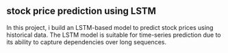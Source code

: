 ## stock price prediction using LSTM
 In this project, i  build an LSTM-based model to predict stock prices using historical data.
 The LSTM model is suitable for time-series prediction due to its ability to capture dependencies over long sequences.

